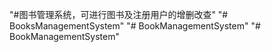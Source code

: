 "#图书管理系统，可进行图书及注册用户的增删改查" 
"# BooksManagementSystem" 
"# BookManagementSystem" 
"# BookManagementSystem" 
